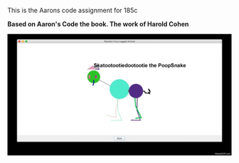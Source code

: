 This is the Aarons code assignment for 185c

<b> Based on Aaron's Code the book. The work of Harold Cohen </b>


![alt tag](aaron.gif)
